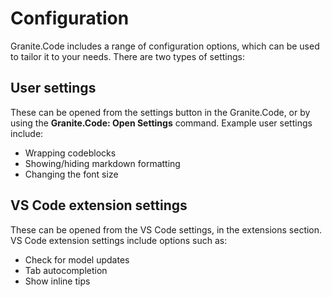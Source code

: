 # Configuration

Granite.Code includes a range of configuration options, which can be used to tailor it to your needs. There are two types of settings:

## User settings

These can be opened from the settings button in the Granite.Code, or by using the **Granite.Code: Open Settings** command. Example user settings include:

* Wrapping codeblocks
* Showing/hiding markdown formatting
* Changing the font size

## VS Code extension settings

These can be opened from the VS Code settings, in the extensions section. VS Code extension settings include options such as:

* Check for model updates
* Tab autocompletion
* Show inline tips

